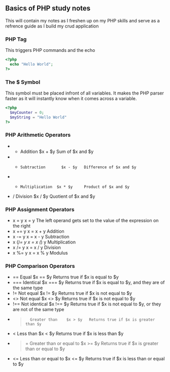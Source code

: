 ## Basics of PHP study notes
This will contain my notes as I freshen up on my PHP skills and serve as a refrence guide as I build my crud application 

### PHP Tag
This triggers PHP commands and the echo 
```PHP
<?php
  echo "Hello World";
?>
```

### The $ Symbol
This symbol must be placed infront of all variables. It makes the PHP parser faster as it will instantly know when it comes across a variable.

```PHP
<?php
  $myCounter = 0;
  $myString = "Hello World"
?>
```

### PHP Arithmetic Operators

* +   Addition 	      $x + $y   Sum of $x and $y
* - 	Subtraction 	  $x - $y 	Difference of $x and $y
* * 	Multiplication 	$x * $y 	Product of $x and $y
* / 	Division 	      $x / $y 	Quotient of $x and $y

### PHP Assignment Operators

* x = y 	x = y 	        The left operand gets set to the value of the expression on the right
* x += y 	x = x + y 	    Addition
* x -= y 	x = x - y 	    Subtraction
* x (*)= y 	x = x (*) y 	Multiplication
* x /= y 	x = x / y 	    Division
* x %= y 	x = x % y 	    Modulus

### PHP Comparison Operators

* == 	  Equal 	        $x == $y 	Returns true if $x is equal to $y
* === 	Identical 	    $x === $y 	Returns true if $x is equal to $y, and they are of the same type
* != 	  Not equal 	    $x != $y 	Returns true if $x is not equal to $y
* <> 	  Not equal 	    $x <> $y 	Returns true if $x is not equal to $y
* !== 	Not identical 	$x !== $y 	Returns true if $x is not equal to $y, or they are not of the same type
* > 	  Greater than 	  $x > $y 	Returns true if $x is greater than $y
* < 	  Less than 	    $x < $y 	Returns true if $x is less than $y
* >= 	  Greater than or equal to 	$x >= $y 	Returns true if $x is greater than or equal to $y
* <= 	  Less than or equal to 	  $x <= $y 	Returns true if $x is less than or equal to $y
